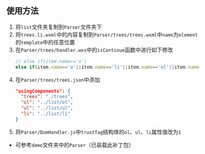 ## 使用方法 ##
1. 将`list`文件夹复制到`Parser`文件夹下  
2. 将`trees.li.wxml`中的内容复制到`Parser/trees/trees.wxml`中`name`为`element`的`template`中的任意位置
3. 在`Parser/trees/handler.wxs`中的`isContinue`函数中进行如下修改  
   ```javascript
   // else if(item.name=='a')
   else if(item.name=='a'||item.name=='li'||item.name=='ol'||item.name=='ul')
   ```
4. 在`Parser/trees/trees.json`中添加
     ```json
     "usingComponents": {
       "trees": "./trees",
       "ol": "../list/ol",
       "ul": "../list/ul",
       "li": "../list/li"
     }
     ```  
5. 将`Parser/DomHandler.js`中`trustTag`结构体的`ol`、`ul`、`li`属性值改为`1`  
- 可参考`demo`文件夹中的`Parser`（已装载此补丁包）  